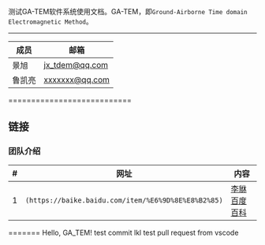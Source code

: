 测试GA-TEM软件系统使用文档。GA-TEM，即`Ground-Airborne Time domain Electromagnetic Method`。

****
	
|成员|邮箱|
|---|---
|景旭|jx_tdem@qq.com
|鲁凯亮|xxxxxxx@qq.com

===========================

链接
------
### 团队介绍

|#|网址|内容|
|---|----|-----|
|1|`(https://baike.baidu.com/item/%E6%9D%8E%E8%B2%85)`|[李貅百度百科](https://baike.baidu.com/item/%E6%9D%8E%E8%B2%85)|
=======
Hello, GA_TEM!
test commit
lkl
test pull request from vscode
